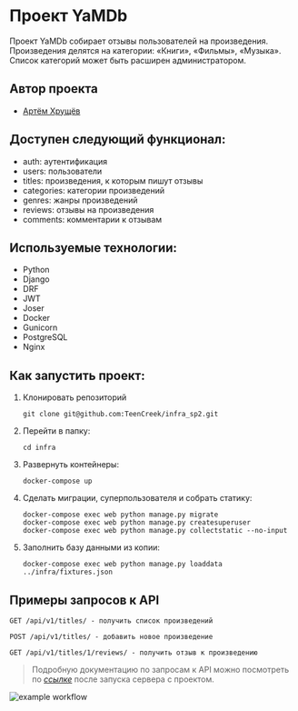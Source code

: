 # Проект YaMDb

Проект YaMDb собирает отзывы пользователей на произведения.
Произведения делятся на категории: «Книги», «Фильмы», «Музыка».
Список категорий может быть расширен администратором.

## Автор проекта

- [Артём Хрущёв](https://github.com/TeenCreek)

## Доступен следующий функционал:

- auth: аутентификация
- users: пользователи
- titles: произведения, к которым пишут отзывы
- categories: категории произведений
- genres: жанры произведений
- reviews: отзывы на произведения
- comments: комментарии к отзывам

## Используемые технологии:

- Python
- Django
- DRF
- JWT
- Joser
- Docker
- Gunicorn
- PostgreSQL
- Nginx

## Как запустить проект:

1. Клонировать репозиторий

   ```
   git clone git@github.com:TeenCreek/infra_sp2.git
   ```

2. Перейти в папку:

   ```
   cd infra
   ```

3. Развернуть контейнеры:

   ```
   docker-compose up
   ```

4. Сделать миграции, суперпользователя и собрать статику:

   ```
   docker-compose exec web python manage.py migrate
   docker-compose exec web python manage.py createsuperuser
   docker-compose exec web python manage.py collectstatic --no-input
   ```

5. Заполнить базу данными из копии:
   ```
   docker-compose exec web python manage.py loaddata ../infra/fixtures.json
   ```

## Примеры запросов к API

```
GET /api/v1/titles/ - получить список произведений

POST /api/v1/titles/ - добавить новое произведение

GET /api/v1/titles/1/reviews/ - получить отзыв к произведению
```

> Подробную документацию по запросам к API можно посмотреть по _[ссылке](http://127.0.0.1/redoc/)_ после запуска сервера с проектом.

![example workflow](https://github.com/TeenCreek/yamdb_final/actions/workflows/yamdb_workflow.yml/badge.svg)
